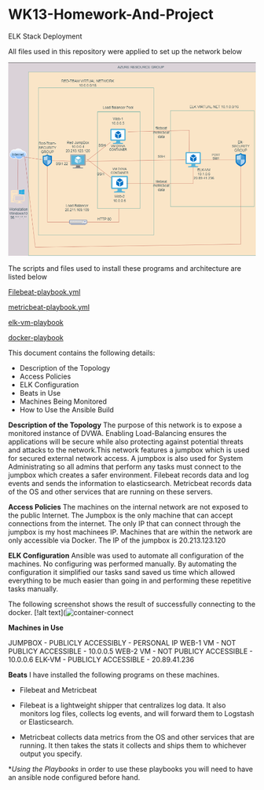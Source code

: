 # WK13-Homework-And-Project

ELK Stack Deployment

All files used in this repository were applied to set up the network below

![alt text](https://github.com/GHanna25/WK13-Homework-And-Project/blob/main/DIAGRAMS/elk-diagram.png)

The scripts and files used to install these programs and architecture are listed below

[Filebeat-playbook.yml](https://github.com/GHanna25/WK13-Homework-And-Project/blob/main/ANSIBLE/Filebeat/filebeat.yml) 

[metricbeat-playbook.yml](https://github.com/GHanna25/WK13-Homework-And-Project/blob/main/ANSIBLE/Metric%20Beat/metricbeat.yml)

[elk-vm-playbook](https://github.com/GHanna25/WK13-Homework-And-Project/blob/main/ANSIBLE/ELK%20Stack/elkvm.yml)

[docker-playbook](https://github.com/GHanna25/WK13-Homework-And-Project/blob/main/ANSIBLE/Docker/pentestdocker.yml)


This document contains the following details:
- Description of the Topology
- Access Policies
- ELK Configuration
- Beats in Use
- Machines Being Monitored
- How to Use the Ansible Build


**Description of the Topology**
The purpose of this network is to expose a monitored instance of DVWA. Enabling Load-Balancing ensures the applications will be secure while also protecting against potential threats and attacks to the network.This network features a jumpbox which is used for secured external network access. A jumpbox is also used for System Administrating so all admins that perform any tasks must connect to the jumpbox which creates a safer environment. Filebeat records data and log events and sends the information to elasticsearch. Metricbeat records data of the OS and other services that are running on these servers.


**Access Policies**
The machines on the internal network are not exposed to the public Internet.
The Jumpbox is the only machine that can accept connections from the internet.
The only IP that can connect through the jumpbox is my host machinees IP.
Machines that are within the network are only accessible via Docker.
The IP of the jumpbox is 20.213.123.120

**ELK Configuration**
Ansible was used to automate all configuration of the machines. No configuring was performed manually. By automating the configuration it simplified our tasks sand saved us time which allowed everything to be much easier than going in and performing these repetitive tasks manually.

The following screenshot shows the result of successfully connecting to the docker.
[!alt text](![container-connect](https://user-images.githubusercontent.com/97201701/167530310-398db1ed-ea76-4d86-a94b-d4a0ae0afb75.png)

**Machines in Use**

JUMPBOX - PUBLICLY ACCESSIBLY - PERSONAL IP
WEB-1 VM - NOT PUBLICY ACCESSIBLE - 10.0.0.5
WEB-2 VM - NOT PUBLICY ACCESSIBLE - 10.0.0.6
ELK-VM - PUBLICLY ACCESSIBLE - 20.89.41.236


**Beats**
I have installed the following programs on these machines.

- Filebeat and Metricbeat

- Filebeat is a lightweight shipper that centralizes log data. It also monitors log files, collects log events, and will forward them to Logstash or Elasticsearch.

- Metricbeat collects data metrics from the OS and other services that are running. It then takes the stats it collects and ships them to whichever output you specify.

**Using the Playbooks*
in order to use these playbooks you will need to have an ansible node configured before hand.





